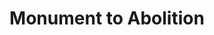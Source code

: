 ---
pid: RS351
title: Monument to Abolition
location_transcription: Germantown or other neighborhood
zipcode: '19103'
outside_phl: 
neighborhood: Rittenhouse Square,Avenue of The Arts,Logan Square,Fitler Square
age: '65'
age_range: 60-69
instagram: 
image_file_name: RS_351.jpg
proposal_transcription: Monument to abolition movement- it's Phila. members
topic: African Americans,History,Human Rights,Philadelphia
topic_summary: 0, 0, 0, 0
type: Other No Form
keywords_other: abolition
credit: 
image_labels: 
twitter: 
facebook: 
permalink: "/monuments/rs351/"
layout: item-page
---